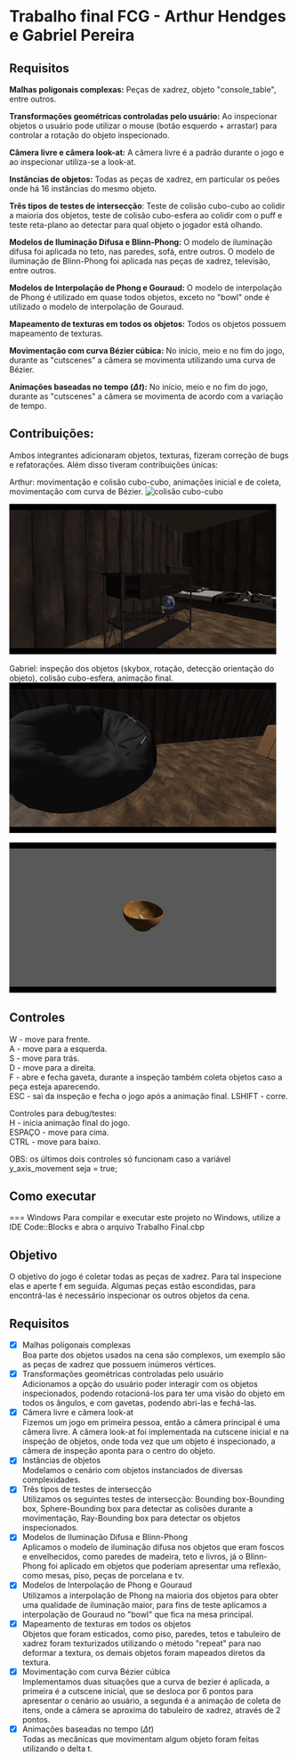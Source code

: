 # Trabalho final FCG - Arthur Hendges e Gabriel Pereira
## Requisitos

**Malhas poligonais complexas:**  Peças de xadrez, objeto "console_table", entre outros.


**Transformações geométricas controladas pelo usuário:** Ao inspecionar objetos o usuário pode utilizar o mouse (botão esquerdo + arrastar) para controlar a rotação do objeto inspecionado. 

**Câmera livre e câmera look-at:** A câmera livre é a padrão durante o jogo e ao inspecionar utiliza-se a look-at.

**Instâncias de objetos:** Todas as peças de xadrez, em particular os peões onde há 16 instâncias do mesmo objeto.

**Três tipos de testes de intersecção**: Teste de colisão cubo-cubo ao colidir a maioria dos objetos, teste de colisão cubo-esfera ao colidir com o puff e teste reta-plano ao detectar para qual objeto o jogador está olhando.

**Modelos de Iluminação Difusa e Blinn-Phong:** O modelo de iluminação difusa foi aplicada no teto, nas paredes, sofá, entre outros. O modelo de iluminação de Blinn-Phong foi aplicada nas peças de xadrez, televisão, entre outros. 

**Modelos de Interpolação de Phong e Gouraud:** O modelo de interpolação de Phong é utilizado em quase todos objetos, exceto no "bowl" onde é utilizado o modelo de interpolação de Gouraud.

**Mapeamento de texturas em todos os objetos:** Todos os objetos possuem mapeamento de texturas.

**Movimentação com curva Bézier cúbica:** No início, meio e no fim do jogo, durante as "cutscenes" a câmera se movimenta utilizando uma curva de Bézier.

**Animações baseadas no tempo ($\Delta t$):** No início, meio e no fim do jogo, durante as "cutscenes" a câmera se movimenta de acordo com a variação de tempo.


## Contribuições:
Ambos integrantes adicionaram objetos, texturas, fizeram correção de bugs e refatorações. Além disso tiveram contribuições únicas:

Arthur: movimentação e colisão cubo-cubo, animações inicial e de coleta, movimentação com curva de Bézier.
![colisão cubo-cubo](./gifs/colisão.gif)

![gaveta abrindo](./gifs/gaveta.gif)

Gabriel: inspeção dos objetos (skybox, rotação, detecção orientação do objeto), colisão cubo-esfera, animação final.
![colisão cubo-esfera](./gifs/colisao2.gif)

![inspecao](./gifs/inspeção.gif)
## Controles

W - move para frente. \
A - move para a esquerda. \
S - move para trás. \
D - move para a direita. \
F - abre e fecha gaveta, durante a inspeção também coleta objetos caso a peça esteja aparecendo.\
ESC - sai da inspeção e fecha o jogo após a animação final.
LSHIFT - corre.

Controles para debug/testes:\
H - inicia animação final do jogo.\
ESPAÇO - move para cima.\
CTRL - move para baixo.

OBS: os últimos dois controles só funcionam caso a variável y_axis_movement seja = true;

## Como executar

=== Windows
Para compilar e executar este projeto no Windows, utilize a IDE Code::Blocks e abra o arquivo Trabalho Final.cbp

## Objetivo
O objetivo do jogo é coletar todas as peças de xadrez. Para tal inspecione elas e aperte f em seguida. Algumas peças estão escondidas, para encontrá-las é necessário inspecionar os outros objetos da cena.

## Requisitos

- [X] Malhas poligonais complexas  
        Boa parte dos objetos usados na cena são complexos, um exemplo são as peças de xadrez que possuem inúmeros vértices.  
- [X] Transformações geométricas controladas pelo usuário  
        Adicionamos a opção do usuário poder interagir com os objetos inspecionados, podendo rotacioná-los para ter uma visão do objeto em todos os ângulos, e com gavetas, podendo abri-las e fechá-las.  
- [X] Câmera livre e câmera look-at  
        Fizemos um jogo em primeira pessoa, então a câmera principal é uma câmera livre. A câmera look-at foi implementada na cutscene inicial e na inspeção de objetos, onde toda vez que um objeto é inspecionado, a câmera de inspeção aponta para o centro do objeto.  
- [X] Instâncias de objetos  
        Modelamos o cenário com objetos instanciados de diversas complexidades.  
- [X] Três tipos de testes de intersecção  
        Utilizamos os seguintes testes de intersecção: Bounding box-Bounding box, Sphere-Bounding box para detectar as colisões durante a movimentação, Ray-Bounding box para detectar os objetos inspecionados.  
- [X] Modelos de Iluminação Difusa e Blinn-Phong  
        Aplicamos o modelo de iluminação difusa nos objetos que eram foscos e envelhecidos, como paredes de madeira, teto e livros, já o Blinn-Phong foi aplicado em objetos que poderiam apresentar uma reflexão, como mesas, piso, peças de porcelana e tv.  
- [X] Modelos de Interpolação de Phong e Gouraud  
        Utilizamos a interpolação de Phong na maioria dos objetos para obter uma qualidade de iluminação maior, para fins de teste aplicamos a interpolação de Gouraud no "bowl" que fica na mesa principal.  
- [X] Mapeamento de texturas em todos os objetos  
        Objetos que foram esticados, como piso, paredes, tetos e tabuleiro de xadrez foram texturizados utilizando o método "repeat" para nao deformar a textura, os demais objetos foram mapeados diretos da textura.  
- [X] Movimentação com curva Bézier cúbica  
        Implementamos duas situações que a curva de bezier é aplicada, a primeira é a cutscene inicial, que se desloca por 6 pontos para apresentar o cenário ao usuário, a segunda é a animação de coleta de itens, onde a câmera se aproxima do tabuleiro de xadrez, através de 2 pontos.  
- [X] Animações baseadas no tempo ($\Delta t$)  
        Todas as mecânicas que movimentam algum objeto foram feitas utilizando o delta t.
